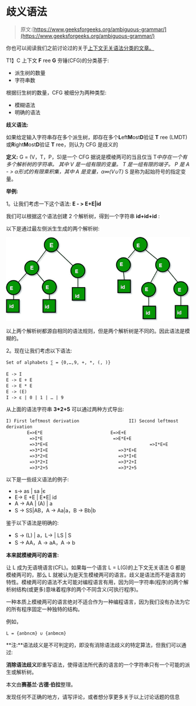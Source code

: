 # 歧义语法

> 原文:[https://www.geeksforgeeks.org/ambiguous-grammar/](https://www.geeksforgeeks.org/ambiguous-grammar/)

你也可以阅读我们之前讨论过的关于[上下文无关语法分类的文章。](https://www.geeksforgeeks.org/classification-of-context-free-grammars/)

T1】C 上下文 **F** ree **G** 夯锤(CFG)的分类基于:

*   派生树的数量
*   字符串数

根据衍生树的数量，CFG 被细分为两种类型:

*   模糊语法
*   明确的语法

**歧义语法:**

如果给定输入字符串存在多个派生树，即存在多个**L**eft**M**ost**D**验证 **T** ree (LMDT)或**R**ight**M**ost**D**验证 **T** ree，则认为 CFG 是歧义的

**定义:** G = (V，T，P，S)是一个 CFG 据说是模棱两可的当且仅当 T*中存在一个有多个解析树的字符串。
其中 V 是一组有限的变量。
T 是一组有限的端子。
P 是 A - > α形式的有限乘积集，其中 A 是变量，α∞(V∪T)* S 是称为起始符号的指定变量。

**举例:**

1。让我们考虑一下这个语法: **E - > E+E|id**

我们可以根据这个语法创建 2 个解析树，得到一个字符串 **id+id+id** :

以下是通过最左侧派生生成的两个解析树:

[![parse trees (3)](img/704ce177d7addc377cce4f818c4f2b9e.png)](https://media.geeksforgeeks.org/wp-content/uploads/grammertree.jpg)

以上两个解析树都源自相同的语法规则，但是两个解析树是不同的。因此语法是模糊的。

2。现在让我们考虑以下语法:

```
Set of alphabets ∑ = {0,…,9, +, *, (, )}

E -> I        
E -> E + E
E -> E * E
E -> (E)
I -> ε | 0 | 1 | … | 9

```

从上面的语法字符串 **3*2+5** 可以通过两种方式导出:

```
I) First leftmost derivation                   II) Second leftmost derivation
        E=>E*E                          E=>E+E
         =>I*E                           =>E*E+E
         =>3*E+E                                       =>I*E+E
         =>3*I+E                           =>3*E+E
         =>3*2+E                           =>3*I+E
         =>3*2+I                           =>3*2+I
         =>3*2+5                           =>3*2+5

```

以下是一些歧义语法的例子:

*   s-> as | sa |є
*   E-> E +E | E*E| id
*   A -> AA | (A) | a
*   S -> SS|AB，A -> Aa|a，B -> Bb|b

鉴于以下语法是明确的:

*   S -> (L) | a，L-> | LS | S
*   S -> AA，A -> aA，A -> b

**本来就模棱两可的语言:**

让 L 成为无语境语言(CFL)。如果每一个语言 L = L(G)的上下文无关语法 G 都是模棱两可的，那么 L 就被认为是天生模棱两可的语言。歧义是语法而不是语言的特性。模棱两可的语法不太可能对编程语言有用，因为同一字符串(程序)的两个解析树结构(或更多)意味着程序的两个不同含义(可执行程序)。

一种本质上模棱两可的语言绝对不适合作为一种编程语言，因为我们没有办法为它的所有程序固定一种独特的结构。

例如，

```
L = {anbncm} ∪ {anbmcm} 
```

**注:**语法歧义是不可判定的，即没有消除语法歧义的特定算法，但我们可以通过:

**消除语法歧义**即重写语法，使得语法所代表的语言的一个字符串只有一个可能的派生或解析树。

本文由**赛基兰·古德·伯拉**整理。

发现任何不正确的地方，请写评论，或者想分享更多关于以上讨论话题的信息